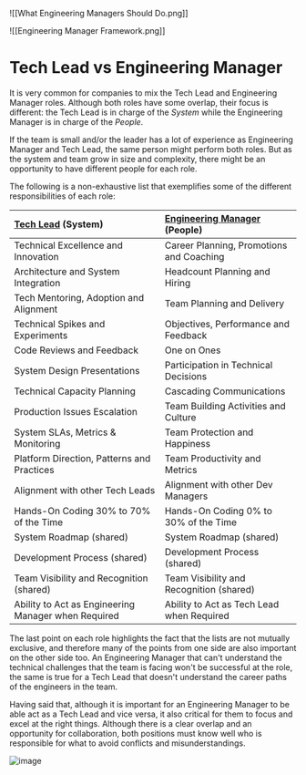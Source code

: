 ![[What Engineering Managers Should Do.png]]

![[Engineering Manager Framework.png]]

# Tech Lead vs Engineering Manager

It is very common for companies to mix the Tech Lead and Engineering Manager roles. Although both roles have some overlap, their focus is different: the Tech Lead is in charge of the _System_ while the Engineering Manager is in charge of the _People_.

If the team is small and/or the leader has a lot of experience as Engineering Manager and Tech Lead, the same person might perform both roles. But as the system and team grow in size and complexity, there might be an opportunity to have different people for each role.

The following is a non-exhaustive list that exemplifies some of the different responsibilities of each role:

|[Tech Lead](https://github.com/jorgef/engineeringladders/blob/master/TechLead.md) (System)|[Engineering Manager](https://github.com/jorgef/engineeringladders/blob/master/EngineeringManager.md) (People)|
|:--|:--|
|Technical Excellence and Innovation|Career Planning, Promotions and Coaching|
|Architecture and System Integration|Headcount Planning and Hiring|
|Tech Mentoring, Adoption and Alignment|Team Planning and Delivery|
|Technical Spikes and Experiments​|Objectives, Performance and Feedback|
|Code Reviews and Feedback|One on Ones|
|System Design Presentations​|Participation in Technical Decisions|
|Technical Capacity Planning​|Cascading Communications​|
|Production Issues Escalation​|Team Building Activities and Culture​|
|System SLAs, Metrics & Monitoring​|Team Protection and Happiness​|
|Platform Direction, Patterns and Practices|Team Productivity and Metrics​|
|Alignment with other Tech Leads​|Alignment with other Dev Managers​|
|Hands-On Coding 30% to 70% of the Time|Hands-On Coding 0% to 30% of the Time|
|System Roadmap (shared)​|System Roadmap (shared)​|
|Development Process (shared)​|Development Process (shared)​|
|Team Visibility and Recognition (shared)|Team Visibility and Recognition (shared)​|
|Ability to Act as Engineering Manager when Required|Ability to Act as Tech Lead when Required|

The last point on each role highlights the fact that the lists are not mutually exclusive, and therefore many of the points from one side are also important on the other side too. An Engineering Manager that can't understand the technical challenges that the team is facing won't be successful at the role, the same is true for a Tech Lead that doesn't understand the career paths of the engineers in the team.

Having said that, although it is important for an Engineering Manager to be able act as a Tech Lead and vice versa, it also critical for them to focus and excel at the right things. Although there is a clear overlap and an opportunity for collaboration, both positions must know well who is responsible for what to avoid conflicts and misunderstandings.

  
  ![image](https://user-images.githubusercontent.com/5598150/200147120-5e47bef7-4931-4d9b-a7e9-fb934aef7fbc.png)